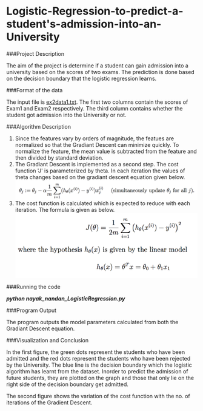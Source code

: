 # Logistic-Regression-to-predict-a-student's-admission-into-an-University

###Project Description

The aim of the project is determine if a student can gain admission into a university based on the scores of two exams. The prediction is done based on the decision boundary that the logistic regression learns.

###Format of the data

The input file is <a href="https://github.com/NandanNayak/Logistic-Regression-to-predict-a-student-s-admission-into-an-University/blob/master/ex2data1.txt">ex2data1.txt</a>. The first two columns contain the scores of Exam1 and Exam2 respectively. The third column contains whether the student got admission into the University or not.

###Algorithm Description

<p>
<ol>
<li>Since the features vary by orders of magnitude, the featues are normalized so that the Gradiant Descent can minimize quickly. To normalize the feature, the mean value is subtracted from the feature and then divided by standard deviation.</li>
<li>The Gradiant Descent is implemented as a second step. The cost function 'J' is parameterized by theta. In each iteration the values of theta changes based on the gradiant descent equation given below.</li>
<img src="https://github.com/NandanNayak/Linear-Regression-Model-to-predict-the-Price-of-Houses/blob/master/GradiantDescentEqn.png" align="center" />
<li>The cost function is calculated which is expected to reduce with each iteration. The formula is given as below.</li> 
<img src="https://github.com/NandanNayak/Linear-Regression-Model-to-predict-the-Price-of-Houses/blob/master/CostFunctionEqn.png" align="center" />
</ol>
</p>

###Running the code

<strong><em>python nayak_nandan_LogisticRegression.py</strong></em>

###Program Output

The program outputs the model parameters calculated from both the Gradiant Descent equation.
<a href="https://github.com/NandanNayak/Logistic-Regression-to-predict-a-student-s-admission-into-an-University/blob/master/Output.png"></a>

###Visualization and Conclusion

<a href="https://github.com/NandanNayak/Logistic-Regression-to-predict-a-student-s-admission-into-an-University/blob/master/DecisionBoundary.png"></a>
In the first figure, the green dots represent the students who have been admitted and the red dots represent the students who have been rejected by the University. The blue line is the decision boundary which the logistic algorithm has learnt from the dataset. Inorder to predict the admission of future students, they are plotted on the graph and those that only lie on the right side of the decision boundary get admitted.

The second figure shows the variation of the cost function with the no. of iterations of the Gradient Descent.

